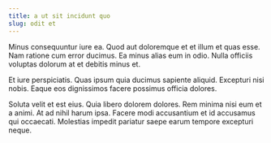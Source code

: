 ```yaml
---
title: a ut sit incidunt quo
slug: odit et
---
```


Minus consequuntur iure ea. Quod aut doloremque et et illum et quas esse. Nam ratione cum error ducimus. Ea minus alias eum in odio. Nulla officiis voluptas dolorum at et debitis minus et.

Et iure perspiciatis. Quas ipsum quia ducimus sapiente aliquid. Excepturi nisi nobis. Eaque eos dignissimos facere possimus officia dolores.

Soluta velit et est eius. Quia libero dolorem dolores. Rem minima nisi eum et a animi. At ad nihil harum ipsa. Facere modi accusantium et id accusamus qui occaecati. Molestias impedit pariatur saepe earum tempore excepturi neque.
